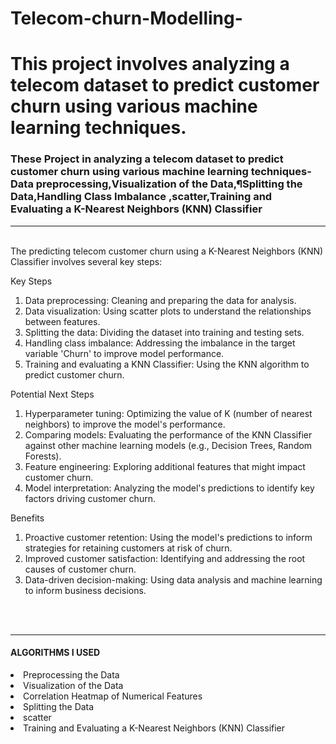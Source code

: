 # Telecom-churn-Modelling-
<h1>This project involves analyzing a telecom dataset to predict customer churn using various machine learning techniques. </h1> 
<h3>These Project in  analyzing a telecom dataset to predict customer churn using various machine learning techniques- Data preprocessing,Visualization of the Data,¶Splitting the Data,Handling Class Imbalance ,scatter,Training and Evaluating a K-Nearest Neighbors (KNN) Classifier</h3>
<hr>
<br>
The predicting telecom customer churn using a K-Nearest Neighbors (KNN) Classifier involves several key steps:

Key Steps
1. Data preprocessing: Cleaning and preparing the data for analysis.
2. Data visualization: Using scatter plots to understand the relationships between features.
3. Splitting the data: Dividing the dataset into training and testing sets.
4. Handling class imbalance: Addressing the imbalance in the target variable 'Churn' to improve model performance.
5. Training and evaluating a KNN Classifier: Using the KNN algorithm to predict customer churn.

Potential Next Steps
1. Hyperparameter tuning: Optimizing the value of K (number of nearest neighbors) to improve the model's performance.
2. Comparing models: Evaluating the performance of the KNN Classifier against other machine learning models (e.g., Decision Trees, Random Forests).
3. Feature engineering: Exploring additional features that might impact customer churn.
4. Model interpretation: Analyzing the model's predictions to identify key factors driving customer churn.

Benefits
1. Proactive customer retention: Using the model's predictions to inform strategies for retaining customers at risk of churn.
2. Improved customer satisfaction: Identifying and addressing the root causes of customer churn.
3. Data-driven decision-making: Using data analysis and machine learning to inform business decisions.

<br>
<br>
<hr>
<h4>ALGORITHMS I USED</h4>
<li>Preprocessing the Data</li>
<li>Visualization of the Data</li>
<li>Correlation Heatmap of Numerical Features</li>
<li>Splitting the Data</li>
<li>scatter</li>
<li>Training and Evaluating a K-Nearest Neighbors (KNN) Classifier</li>

